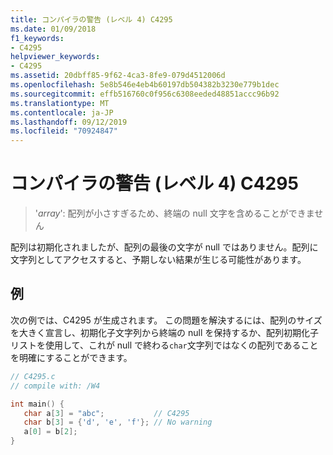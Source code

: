 ```yaml
---
title: コンパイラの警告 (レベル 4) C4295
ms.date: 01/09/2018
f1_keywords:
- C4295
helpviewer_keywords:
- C4295
ms.assetid: 20dbff85-9f62-4ca3-8fe9-079d4512006d
ms.openlocfilehash: 5e8b546e4eb4b60197db504382b3230e779b1dec
ms.sourcegitcommit: effb516760c0f956c6308eeded48851accc96b92
ms.translationtype: MT
ms.contentlocale: ja-JP
ms.lasthandoff: 09/12/2019
ms.locfileid: "70924847"
---
```

# <a name="compiler-warning-level-4-c4295"></a>コンパイラの警告 (レベル 4) C4295

> '*array*': 配列が小さすぎるため、終端の null 文字を含めることができません

配列は初期化されましたが、配列の最後の文字が null ではありません。配列に文字列としてアクセスすると、予期しない結果が生じる可能性があります。

## <a name="example"></a>例

次の例では、C4295 が生成されます。 この問題を解決するには、配列のサイズを大きく宣言し、初期化子文字列から終端の null を保持するか、配列初期化子リストを使用して、これが null で終わる`char`文字列ではなくの配列であることを明確にすることができます。

```C
// C4295.c
// compile with: /W4

int main() {
   char a[3] = "abc";           // C4295
   char b[3] = {'d', 'e', 'f'}; // No warning
   a[0] = b[2];
}
```
